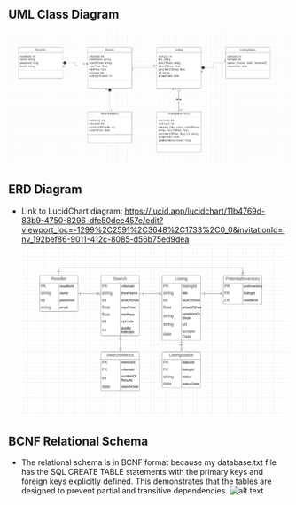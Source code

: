 ## UML Class Diagram
![alt text](https://github.com/Isaac-Porat/CS3200-Project-1/blob/main/UML%20Class%20Diagram.png)

## ERD Diagram
- Link to LucidChart diagram: https://lucid.app/lucidchart/11b4769d-83b9-4750-8296-dfe50dee457e/edit?viewport_loc=-1299%2C2591%2C3648%2C1733%2C0_0&invitationId=inv_192bef86-9011-412c-8085-d56b75ed9dea
![alt text](https://github.com/Isaac-Porat/CS3200-Project-1/blob/main/ERD%20Diagram.png)

## BCNF Relational Schema
- The relational schema is in BCNF format because my database.txt file has the SQL CREATE TABLE statements with the primary keys and foreign keys explicitly defined. This demonstrates that the tables are designed to prevent partial and transitive dependencies.
![alt text]([https://github.com/Isaac-Porat/CS3200-Project-1/blob/main/ERD%20Diagram.png](https://github.com/Isaac-Porat/CS3200-Project-1/blob/main/BCNF%20Relational%20Schema.png)https://github.com/Isaac-Porat/CS3200-Project-1/blob/main/BCNF%20Relational%20Schema.png)

